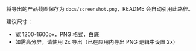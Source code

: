 将导出的产品截图保存为 `docs/screenshot.png`，README 会自动引用此路径。

建议尺寸：
- 宽 1200-1600px，PNG 格式，白底
- 如需高分屏，请使用 2x 导出（已在应用内导出 PNG 逻辑中设置 2x）
